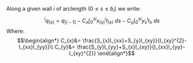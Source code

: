 Along a given wall $i$ of arclength ($0\le s\le b_{i}$) we write:
$$^{i}q_{(s)}=q_{[i-1]}-C_x\int_{0}^{s} {^{i}x_{(s)}}{^{i}t_{(s)}}~ds-C_{y}\int_{0}^{s}{^{i}y_{s}}{^{i}t_{s}}~ds$$
Where:
$$\begin{align*}
C_{x}&= \frac{S_{x}I_{xx}+S_{y}I_{xy}}{I_{xy}^{2}-I_{xx}I_{yy}}\\
C_{y}&= \frac{S_{y}I_{yy}+S_{x}I_{xy}}{I_{xx}I_{yy}-I_{xy}^{2}}
\end{align*}$$